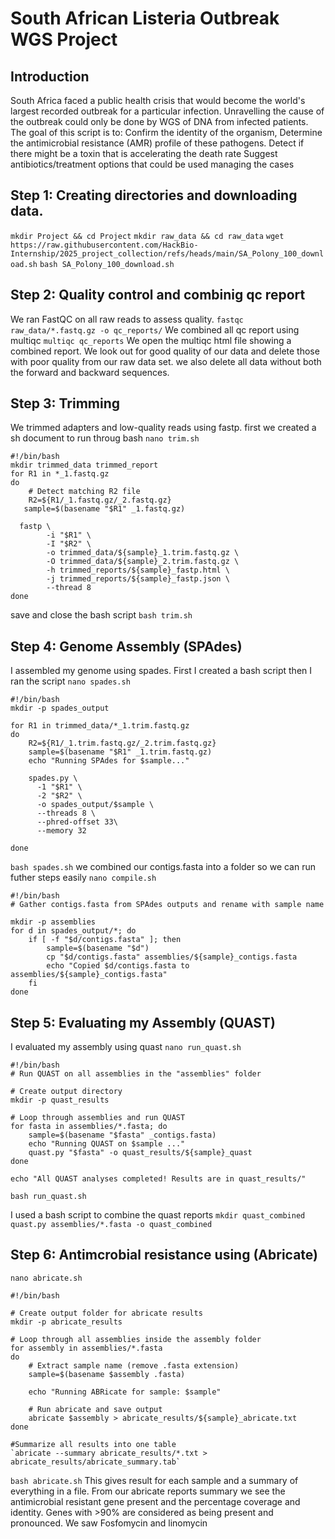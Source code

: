 # South African Listeria Outbreak WGS Project

## Introduction
South Africa faced a public health crisis that would become the world's largest recorded outbreak for a particular infection. Unravelling the cause of the outbreak could only be done by WGS of DNA from infected patients. The goal of this script is to:
Confirm the identity of the organism,
Determine the antimicrobial resistance (AMR) profile of these pathogens.
Detect if there might be a toxin that is accelerating the death rate
Suggest antibiotics/treatment options that could be used managing the cases

## Step 1: Creating directories and downloading data.
`mkdir Project && cd Project`
`mkdir raw_data && cd raw_data`
`wget https://raw.githubusercontent.com/HackBio-Internship/2025_project_collection/refs/heads/main/SA_Polony_100_download.sh`
`bash SA_Polony_100_download.sh`

## Step 2: Quality control and combinig qc report
We ran FastQC on all raw reads to assess quality.
`fastqc raw_data/*.fastq.gz -o qc_reports/`
We combined all qc report using multiqc
`multiqc qc_reports`
We open the multiqc html file showing a combined report. We look out for good quality of our data and delete those with poor quality from our raw data set. we also delete all data without both the forward and backward sequences.

## Step 3: Trimming
We trimmed adapters and low-quality reads using fastp. first we created a sh document to run throug bash
`nano trim.sh`
```
#!/bin/bash
mkdir trimmed_data trimmed_report
for R1 in *_1.fastq.gz
do
    # Detect matching R2 file
    R2=${R1/_1.fastq.gz/_2.fastq.gz}
   sample=$(basename "$R1" _1.fastq.gz)

  fastp \
        -i "$R1" \
        -I "$R2" \
        -o trimmed_data/${sample}_1.trim.fastq.gz \
        -O trimmed_data/${sample}_2.trim.fastq.gz \
        -h trimmed_reports/${sample}_fastp.html \
        -j trimmed_reports/${sample}_fastp.json \
        --thread 8
done

```
save and close the bash script
`bash trim.sh`

## Step 4: Genome Assembly (SPAdes)
I assembled my genome using spades. First I created a bash script then I ran the script
`nano spades.sh`
```
#!/bin/bash
mkdir -p spades_output

for R1 in trimmed_data/*_1.trim.fastq.gz
do
    R2=${R1/_1.trim.fastq.gz/_2.trim.fastq.gz}
    sample=$(basename "$R1" _1.trim.fastq.gz)
    echo "Running SPAdes for $sample..."
    
    spades.py \
      -1 "$R1" \
      -2 "$R2" \
      -o spades_output/$sample \
      --threads 8 \
      --phred-offset 33\
      --memory 32 

done

```
`bash spades.sh`
we combined our contigs.fasta into a folder so we can run futher steps easily
`nano compile.sh`
```
#!/bin/bash
# Gather contigs.fasta from SPAdes outputs and rename with sample name

mkdir -p assemblies
for d in spades_output/*; do
    if [ -f "$d/contigs.fasta" ]; then
        sample=$(basename "$d")
        cp "$d/contigs.fasta" assemblies/${sample}_contigs.fasta
        echo "Copied $d/contigs.fasta to assemblies/${sample}_contigs.fasta"
    fi
done
```

## Step 5: Evaluating my Assembly (QUAST)
I evaluated my assembly using quast
`nano run_quast.sh`
```
#!/bin/bash
# Run QUAST on all assemblies in the "assemblies" folder

# Create output directory
mkdir -p quast_results

# Loop through assemblies and run QUAST
for fasta in assemblies/*.fasta; do
    sample=$(basename "$fasta" _contigs.fasta)
    echo "Running QUAST on $sample ..."
    quast.py "$fasta" -o quast_results/${sample}_quast
done

echo "All QUAST analyses completed! Results are in quast_results/"
```
`bash run_quast.sh`

I used a bash script to combine the quast reports
`mkdir quast_combined`
`quast.py assemblies/*.fasta -o quast_combined`

## Step 6: Antimcrobial resistance using (Abricate)
`nano abricate.sh`
```
#!/bin/bash

# Create output folder for abricate results
mkdir -p abricate_results

# Loop through all assemblies inside the assembly folder
for assembly in assemblies/*.fasta
do
    # Extract sample name (remove .fasta extension)
    sample=$(basename $assembly .fasta)

    echo "Running ABRicate for sample: $sample"

    # Run abricate and save output
    abricate $assembly > abricate_results/${sample}_abricate.txt
done

#Summarize all results into one table
`abricate --summary abricate_results/*.txt > abricate_results/abricate_summary.tab`
```
`bash abricate.sh`
This gives result for each sample and a summary of everything in a file. From our abricate reports summary we see the antimicrobial resistant gene present and the percentage coverage and identity. Genes with >90% are considered as being present and pronounced. We saw Fosfomycin and linomycin




